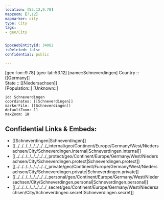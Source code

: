 ```yaml
---
location: [53.12,9.78] 
mapzoom: [7,12] 
mapmarker: city 
type: City
tags:
- geo/City


SpocWebEntityId: 34061
isDeleted: false
confidential: public

---
```

[geo-lon::9.78] 
[geo-lat::53.12] 
[name::Schneverdingen] 
Country :: [[Germany]]  
State :: [[Niedersachsen]]  
[Population::] 
[Unknown::] 


```leaflet
id: Schneverdingen
coordinates: [[Schneverdingen]] 
markerFile: [[Schneverdingen]] 
defaultZoom: 11 
maxZoom: 18
```


## Confidential Links & Embeds: 
- [[Schneverdingen|Schneverdingen]]  
- [[../../../../../../../../_internal/geo/Continent/Europe/Germany/West/Niedersachsen/City/Schneverdingen.internal|Schneverdingen.internal]] 
- [[../../../../../../../../_protect/geo/Continent/Europe/Germany/West/Niedersachsen/City/Schneverdingen.protect|Schneverdingen.protect]] 
- [[../../../../../../../../_private/geo/Continent/Europe/Germany/West/Niedersachsen/City/Schneverdingen.private|Schneverdingen.private]] 
- [[../../../../../../../../_personal/geo/Continent/Europe/Germany/West/Niedersachsen/City/Schneverdingen.personal|Schneverdingen.personal]] 
- [[../../../../../../../../_secret/geo/Continent/Europe/Germany/West/Niedersachsen/City/Schneverdingen.secret|Schneverdingen.secret]] 
